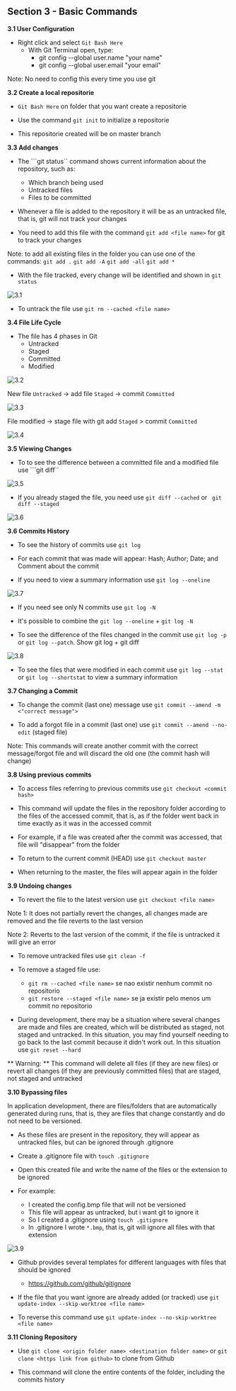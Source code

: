 ## Section 3 - Basic Commands

**3.1 User Configuration**

* Right click and select ```Git Bash Here```
  * With Git Terminal open, type:
    * git config --global user.name "your name"
    * git config --global user.email "your email"

Note: No need to config this every time you use git

**3.2 Create a local repositorie**

* ```Git Bash Here``` on folder that you want create a repositorie

* Use the command ```git init``` to initialize a repositorie

* This repositorie created will be on master branch

**3.3 Add changes**

* The ```git status`` command shows current information about the repository, such as:
  * Which branch being used
  * Untracked files
  * Files to be committed

* Whenever a file is added to the repository it will be as an untracked file, that is, git will not track your changes

* You need to add this file with the command ```git add <file name>``` for git to track your changes

Note: to add all existing files in the folder you can use one of the commands:
```git add .```
```git add -A```
```git add -all```
```git add *```

* With the file tracked, every change will be identified and shown in ```git status```

![3.1](/images/add.png)

* To untrack the file use ```git rm --cached <file name>```

**3.4 File Life Cycle**

* The file has 4 phases in Git
  * Untracked
  * Staged
  * Committed
  * Modified

![3.2](/images/life_cycle.png)

New file ```Untracked``` -> add file ```Staged``` -> commit ```Committed```

![3.3](/images/cycle1.png)

File modified -> stage file with git add ```Staged``` > commit ```Committed```

![3.4](/images/cycle2.png)

**3.5 Viewing Changes**

* To to see the difference between a committed file and a modified file use ```git diff``

![3.5](/images/diff.png)

* If you already staged the file, you need use ```git diff --cached``` or ``` git diff --staged```

![3.6](/images/diff_cached.png)

**3.6 Commits History**

* To see the history of commits use ```git log```

* For each commit that was made will appear: Hash; Author; Date; and Comment about the commit 

* If you need to view a summary information use ```git log --oneline```

![3.7](/images/log.png)

* If you need see only N commits use ```git log -N```

* It's possible to combine the ```git log --oneline``` + ```git log -N```

* To see the difference of the files changed in the commit use ```git log -p``` or ```git log --patch```. Show git log + git diff

![3.8](/images/patch.png)

* To see the files that were modified in each commit use ```git log --stat``` or ```git log --shortstat``` to view a summary information

**3.7 Changing a Commit**

* To change the commit (last one) message use ```git commit --amend -m <"correct message">```

* To add a forgot file in a commit (last one) use ```git commit --amend --no-edit``` (staged file)

Note: This commands will create another commit with the correct message/forgot file and will discard the old one (the commit hash will change)

**3.8 Using previous commits** 

* To access files referring to previous commits use ```git checkout <commit hash>```

* This command will update the files in the repository folder according to the files of the accessed commit, that is, as if the folder went back in time exactly as it was in the accessed commit

* For example, if a file was created after the commit was accessed, that file will "disappear" from the folder

* To return to the current commit (HEAD) use ```git checkout master```

* When returning to the master, the files will appear again in the folder

**3.9 Undoing changes**

* To revert the file to the latest version use ```git checkout <file name>```

Note 1: It does not partially revert the changes, all changes made are removed and the file reverts to the last version

Note 2: Reverts to the last version of the commit, if the file is untracked it will give an error

* To remove untracked files use ```git clean -f```

* To remove a staged file use:
  * ```git rm --cached <file name>``` se nao existir nenhum commit no repositorio
  * ```git restore --staged <file name>``` se ja existir pelo menos um commit no repositorio

* During development, there may be a situation where several changes are made and files are created, which will be distributed as staged, not staged and untracked. In this situation, you may find yourself needing to go back to the last commit because it didn't work out. In this situation use ```git reset --hard```

** Warning: ** This command will delete all files (if they are new files) or revert all changes (if they are previously committed files) that are staged, not staged and untracked

**3.10 Bypassing files**

In application development, there are files/folders that are automatically generated during runs, that is, they are files that change constantly and do not need to be versioned.

* As these files are present in the repository, they will appear as untracked files, but can be ignored through .gitignore

* Create a .gitignore file with ```touch .gitignore```

* Open this created file and write the name of the files or the extension to be ignored

* For example:
   * I created the config.bmp file that will not be versioned
   * This file will appear as untracked, but i want git to ignore it
   * So I created a .gitignore using ```touch .gitignore```
   * In .gitignore I wrote ```*.bmp```, that is, git will ignore all files with that extension

![3.9](/images/gitignore.png)

* Github provides several templates for different languages with files that should be ignored 
  * https://github.com/github/gitignore

* If the file that you want ignore are already added (or tracked) use ```git update-index --skip-worktree <file name>```

* To reverse this command use ```git update-index --no-skip-worktree <file name>```

**3.11 Cloning Repository**

* Use ```git clone <origin folder name> <destination folder name>``` or ```git clone <https link from github>``` to clone from Github

* This command will clone the entire contents of the folder, including the commits history
